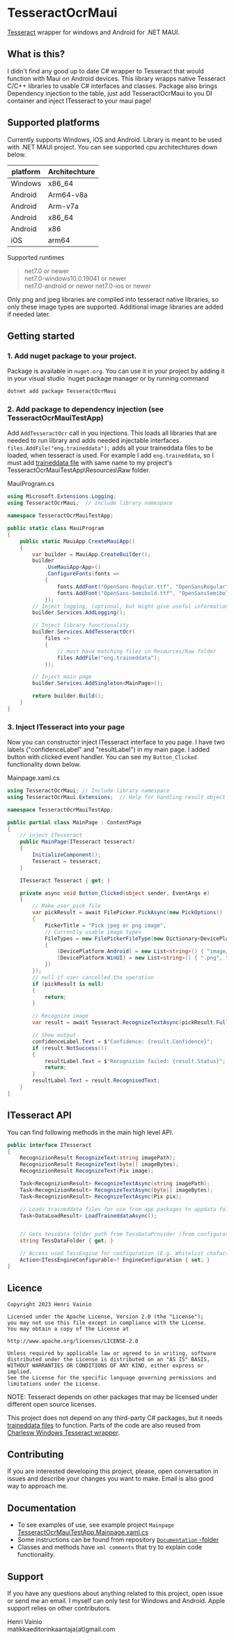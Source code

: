 # TesseractOcrMaui

[Tesseract](https://github.com/tesseract-ocr/tesseract) wrapper for windows and Android for .NET MAUI.

## What is this?

I didn't find any good up to date C# wrapper to Tesseract that would function with Maui on Android devices. This library wrapps native Tesseract C/C++ libraries to usable C# interfaces and classes. Package also brings Dependency injection to the table, just add TesseractOcrMaui to you DI container and inject ITesseract to your maui page!

## Supported platforms

Currently supports Windows, iOS and Android. Library is meant to be used with .NET MAUI project. You can see supported cpu architechtures down below.

| platform | Architechture |
| -------- | ------------- |
| Windows  | x86_64        |
| Android  | Arm64-v8a     |
| Android  | Arm-v7a       |
| Android  | x86_64        |
| Android  | x86           |
| iOS      | arm64         |

Supported runtimes

> net7.0 or newer  
> net7.0-windows10.0.19041 or newer  
> net7.0-android or newer
> net7.0-ios or newer

Only png and jpeg libraries are compiled into tesseract native libraries, so only these image types are supported. Additional image libraries are added if needed later.

## Getting started

### 1. Add nuget package to your project.

Package is available in `nuget.org`. You can use it in your project by adding it in your visual studio `nuget package manager or by running command

```powershell
dotnet add package TesseractOcrMaui
```

### 2. Add package to dependency injection (see TesseractOcrMauiTestApp)

Add `AddTesseractOcr` call in you injections. This loads all libraries that are needed to run library and adds needed injectable interfaces. `files.AddFile("eng.traineddata");` adds all your traineddata files to be loaded, when tesseract is used. For example I add `eng.traineddata`, so I must add [traineddata file](https://github.com/tesseract-ocr/tessdata/) with same name to my project's TesseractOcrMauiTestApp\Resources\Raw folder.

MauiProgram.cs

```csharp
using Microsoft.Extensions.Logging;
using TesseractOcrMaui;  // include library namespace

namespace TesseractOcrMauiTestApp;

public static class MauiProgram
{
    public static MauiApp CreateMauiApp()
    {
        var builder = MauiApp.CreateBuilder();
        builder
            .UseMauiApp<App>()
            .ConfigureFonts(fonts =>
            {
                fonts.AddFont("OpenSans-Regular.ttf", "OpenSansRegular");
                fonts.AddFont("OpenSans-Semibold.ttf", "OpenSansSemibold");
            });
        // Inject logging, (optional, but might give useful information)
        builder.Services.AddLogging();

        // Inject library functionality
        builder.Services.AddTesseractOcr(
            files =>
            {
                // must have matching files in Resources/Raw folder
                files.AddFile("eng.traineddata");
            });

        // Inject main page
        builder.Services.AddSingleton<MainPage>();

        return builder.Build();
    }
}
```

### 3. Inject ITesseract into your page

Now you can constructor inject ITesseract interface to you page. I have two labels ("confidenceLabel" and "resultLabel") in my main page. I added button with clicked event handler. You can see my `Button_Clicked` functionality down below.

Mainpage.xaml.cs

```csharp
using TesseractOcrMaui; // Include library namespace
using TesseractOcrMaui.Extensions;  // Help for handling result object from recognizion

namespace TesseractOcrMauiTestApp;

public partial class MainPage : ContentPage
{
    // inject ITesseract
    public MainPage(ITesseract tesseract)
    {
        InitializeComponent();
        Tesseract = tesseract;
    }

    ITesseract Tesseract { get; }

    private async void Button_Clicked(object sender, EventArgs e)
    {
        // Make user pick file
        var pickResult = await FilePicker.PickAsync(new PickOptions()
        {
            PickerTitle = "Pick jpeg or png image",
            // Currently usable image types
            FileTypes = new FilePickerFileType(new Dictionary<DevicePlatform, IEnumerable<string>>()
            {
                [DevicePlatform.Android] = new List<string>() { "image/png", "image/jpeg" },
                [DevicePlatform.WinUI] = new List<string>() { ".png", ".jpg", ".jpeg" },
            })
        });
        // null if user cancelled the operation
        if (pickResult is null)
        {
            return;
        }

        // Recognize image
        var result = await Tesseract.RecognizeTextAsync(pickResult.FullPath);

        // Show output
        confidenceLabel.Text = $"Confidence: {result.Confidence}";
        if (result.NotSuccess())
        {
            resultLabel.Text = $"Recognizion failed: {result.Status}";
            return;
        }
        resultLabel.Text = result.RecognisedText;
    }
}
```

## ITesseract API

You can find following methods in the main high level API.

```csharp
public interface ITesseract
{
    RecognizionResult RecognizeText(string imagePath);
    RecognizionResult RecognizeText(byte[] imageBytes);
    RecognizionResult RecognizeText(Pix image);

    Task<RecognizionResult> RecognizeTextAsync(string imagePath);
    Task<RecognizionResult> RecognizeTextAsync(byte[] imageBytes);
    Task<RecognizionResult> RecognizeTextAsync(Pix pix);

    // Loads traineddata files for use from app packages to appdata folder
    Task<DataLoadResult> LoadTraineddataAsync();


    // Gets tessdata folder path from TessDataProvider (from configuration)
    string TessDataFolder { get; }

    // Access used TessEngine for configuration (E.g. Whitelist chafacters)
    Action<ITessEngineConfigurable>? EngineConfiguration { set; }
}
```

## Licence

```
Copyright 2023 Henri Vainio

Licensed under the Apache License, Version 2.0 (the "License");
you may not use this file except in compliance with the License.
You may obtain a copy of the License at

http://www.apache.org/licenses/LICENSE-2.0

Unless required by applicable law or agreed to in writing, software
distributed under the License is distributed on an "AS IS" BASIS,
WITHOUT WARRANTIES OR CONDITIONS OF ANY KIND, either express or implied.
See the License for the specific language governing permissions and
limitations under the License.
```

NOTE: Tesseract depends on other packages that may be licensed under different open source licenses.

This project does not depend on any third-party C# packages, but it needs [traineddata files](https://github.com/tesseract-ocr/tessdata/) to function. Parts of the code are also reused from [Charlesw Windows Tesseract wrapper](https://github.com/charlesw/tesseract).

## Contributing

If you are interested developing this project, please, open conversation in issues and describe your changes you want to make. Email is also good way to approach me.

## Documentation

-   To see examples of use, see example project `Mainpage` [TesseractOcrMauiTestApp.Mainpage.xaml.cs](https://github.com/henrivain/TesseractOcrMaui/blob/master/TesseractOcrMauiTestApp/MainPage.xaml.cs)
-   Some instructions can be found from repository [`Documentation` -folder](https://github.com/henrivain/TesseractOcrMaui/tree/master/Documentation)
-   Classes and methods have `xml comments` that try to explain code functionality.

## Support

If you have any questions about anything related to this project, open issue or send me an email.
I myself can only test for Windows and Android. Apple support relies on other contributors.

Henri Vainio  
matikkaeditorinkaantaja(at)gmail.com
